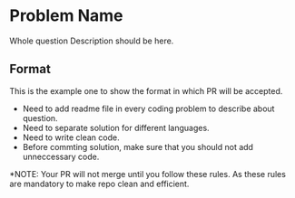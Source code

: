 # Problem Name

Whole question Description should be here.

## Format
This is the example one to show the format in which PR will be accepted.

* Need to add readme file in every coding problem to describe about question.
* Need to separate solution for different languages.
* Need to write clean code.
* Before commting solution, make sure that you should not add unneccessary code.

*NOTE: Your PR will not merge until you follow these rules. As these rules are mandatory to make repo clean and efficient. 
